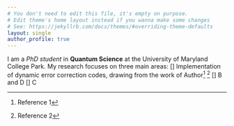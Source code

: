 ```yaml
---
# You don't need to edit this file, it's empty on purpose.
# Edit theme's home layout instead if you wanna make some changes
# See: https://jekyllrb.com/docs/themes/#overriding-theme-defaults
layout: single
author_profile: true
---
```

I am a *PhD student* in **Quantum Science** at the University of Maryland College Park.
My research focuses on three main areas:
[] Implementation of dynamic error correction codes, drawing from the work of Author[^1] [^2]
[] B and D
[] C

[^1]: Reference 1
[^2]: Reference 2
